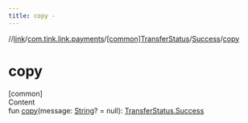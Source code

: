 ```yaml
---
title: copy -
---
```

//[link](../../../index.md)/[com.tink.link.payments](../../index.md)/[[common]TransferStatus](../index.md)/[Success](index.md)/[copy](copy.md)



# copy  
[common]  
Content  
fun [copy](copy.md)(message: [String](https://kotlinlang.org/api/latest/jvm/stdlib/kotlin/-string/index.html)? = null): [TransferStatus.Success](index.md)  



